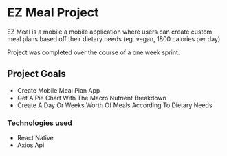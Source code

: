 # EZ Meal Project

EZ Meal is a mobile a mobile application where users can create custom meal plans based off their dietary needs (eg. vegan, 1800 calories per day)

Project was completed over the course of a one week sprint.

## Project Goals
 - Create Mobile Meal Plan App
 - Get A Pie Chart With The Macro Nutrient Breakdown
 - Create A Day Or Weeks Worth Of Meals According To Dietary Needs

### Technologies used
- React Native
- Axios Api

